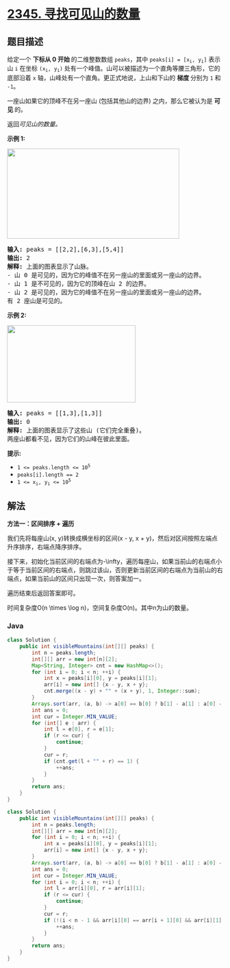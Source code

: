 # [2345. 寻找可见山的数量](https://leetcode.cn/problems/finding-the-number-of-visible-mountains)

## 题目描述

<p>给定一个 <strong>下标从 0 开始&nbsp;</strong>的二维整数数组 <code>peaks</code>，其中 <code>peaks[i] = [x<sub>i</sub>, y<sub>i</sub>]</code> 表示山 <code>i</code> 在坐标 <code>(x<sub>i</sub>, y<sub>i</sub>)</code>&nbsp;处有一个峰值。山可以被描述为一个直角等腰三角形，它的底部沿着 <code>x</code>&nbsp;轴，山峰处有一个直角。更正式地说，上山和下山的&nbsp;<strong>梯度&nbsp;</strong>分别为 <code>1</code>&nbsp;和 <code>-1</code>。</p>

<p>一座山如果它的顶峰不在另一座山 (包括其他山的边界) 之内，那么它被认为是&nbsp;<strong>可见&nbsp;</strong>的。</p>

<p data-group="1-1">返回<em>可见山的数量。</em></p>

<p><strong class="example">示例 1:</strong></p>
<img alt="" src="https://gcore.jsdelivr.net/gh/doocs/leetcode@main/solution/2300-2399/2345.Finding%20the%20Number%20of%20Visible%20Mountains/images/ex1.png" style="width: 402px; height: 210px;" />
<pre>
<strong>输入:</strong> peaks = [[2,2],[6,3],[5,4]]
<strong>输出:</strong> 2
<strong>解释:</strong> 上面的图表显示了山脉。
- 山 0 是可见的，因为它的峰值不在另一座山的里面或另一座山的边界。
- 山 1 是不可见的，因为它的顶峰在山 2 的边界。
- 山 2 是可见的，因为它的峰值不在另一座山的里面或另一座山的边界。
有 2 座山是可见的。</pre>

<p><strong class="example">示例 2:</strong></p>
<img alt="" src="https://gcore.jsdelivr.net/gh/doocs/leetcode@main/solution/2300-2399/2345.Finding%20the%20Number%20of%20Visible%20Mountains/images/ex2new1.png" style="width: 300px; height: 180px;" />
<pre>
<strong>输入:</strong> peaks = [[1,3],[1,3]]
<strong>输出:</strong> 0
<strong>解释:</strong> 上面的图表显示了这些山 (它们完全重叠)。
两座山都看不见，因为它们的山峰在彼此里面。
</pre>

<p><strong>提示:</strong></p>

<ul>
	<li><code>1 &lt;= peaks.length &lt;= 10<sup>5</sup></code></li>
	<li><code>peaks[i].length == 2</code></li>
	<li><code>1 &lt;= x<sub>i</sub>, y<sub>i</sub> &lt;= 10<sup>5</sup></code></li>
</ul>

## 解法

**方法一：区间排序 + 遍历**

我们先将每座山(x, y)转换成横坐标的区间(x - y, x + y)，然后对区间按照左端点升序排序，右端点降序排序。

接下来，初始化当前区间的右端点为-\infty，遍历每座山，如果当前山的右端点小于等于当前区间的右端点，则跳过该山，否则更新当前区间的右端点为当前山的右端点，如果当前山的区间只出现一次，则答案加一。

遍历结束后返回答案即可。

时间复杂度O(n \times \log n)，空间复杂度O(n)。其中n为山的数量。

### **Java**

```java
class Solution {
    public int visibleMountains(int[][] peaks) {
        int n = peaks.length;
        int[][] arr = new int[n][2];
        Map<String, Integer> cnt = new HashMap<>();
        for (int i = 0; i < n; ++i) {
            int x = peaks[i][0], y = peaks[i][1];
            arr[i] = new int[] {x - y, x + y};
            cnt.merge((x - y) + "" + (x + y), 1, Integer::sum);
        }
        Arrays.sort(arr, (a, b) -> a[0] == b[0] ? b[1] - a[1] : a[0] - b[0]);
        int ans = 0;
        int cur = Integer.MIN_VALUE;
        for (int[] e : arr) {
            int l = e[0], r = e[1];
            if (r <= cur) {
                continue;
            }
            cur = r;
            if (cnt.get(l + "" + r) == 1) {
                ++ans;
            }
        }
        return ans;
    }
}
```

```java
class Solution {
    public int visibleMountains(int[][] peaks) {
        int n = peaks.length;
        int[][] arr = new int[n][2];
        for (int i = 0; i < n; ++i) {
            int x = peaks[i][0], y = peaks[i][1];
            arr[i] = new int[] {x - y, x + y};
        }
        Arrays.sort(arr, (a, b) -> a[0] == b[0] ? b[1] - a[1] : a[0] - b[0]);
        int ans = 0;
        int cur = Integer.MIN_VALUE;
        for (int i = 0; i < n; ++i) {
            int l = arr[i][0], r = arr[i][1];
            if (r <= cur) {
                continue;
            }
            cur = r;
            if (!(i < n - 1 && arr[i][0] == arr[i + 1][0] && arr[i][1] == arr[i + 1][1])) {
                ++ans;
            }
        }
        return ans;
    }
}
```
